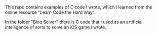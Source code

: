 This repo contains examples of C code I wrote, which I learned from the online resource "Learn Code the Hard Way".

In the folder "Bloq Solver" there is C code that I used as an artificial intelligence of sorts to solve an iOS game I wrote.

